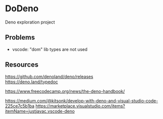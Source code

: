 # DoDeno

Deno exploration project

## Problems

- vscode: "dom" lib types are not used

## Resources

https://github.com/denoland/deno/releases  
https://deno.land/typedoc

https://www.freecodecamp.org/news/the-deno-handbook/

https://medium.com/@kitsonk/develop-with-deno-and-visual-studio-code-225ce7c5b1ba
https://marketplace.visualstudio.com/items?itemName=justjavac.vscode-deno
